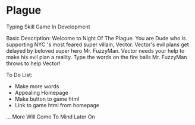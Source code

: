 # Plague
Typing Skill Game In Development 

Basic Description: Welcome to Night Of The Plague. You are Dude who is supporting NYC 's most feared super villain, Vector. Vector's evil plans get delayed by beloved super hero Mr. FuzzyMan. Vector needs your help to make his evil plan a reality. Type the words on the fire balls Mr. FuzzyMan throws to help Vector!

To Do List: 
* Make more words
* Appealing Homepage
* Make button to game html
* Link to game html from homepage 

 ... More Will Come To Mind Later On




